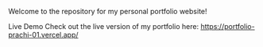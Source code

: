 Welcome to the repository for my personal portfolio website!

Live Demo
Check out the live version of my portfolio here: https://portfolio-prachi-01.vercel.app/
